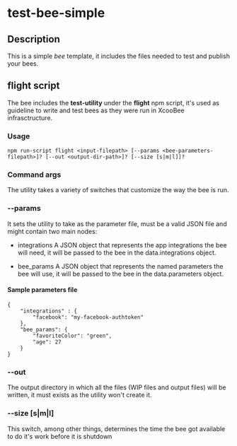 # test-bee-simple
## Description
This is a simple *bee* template, it includes the files needed to test and publish your bees.

## flight script
The bee includes the **test-utility** under the **flight** npm script, it's used as guideline to write and test bees
as they were run in XcooBee infrasctructure.

### Usage
`npm run-script flight <input-filepath> [--params <bee-parameters-filepath>]? [--out <output-dir-path>]? [--size [s|m|l]]?`

### Command args
The utility takes a variety of switches that customize the way the bee is run.

### --params <bee-parameters-filepath>
It sets the utility to take <bee-parameters-filepath> as the parameter file, must be a valid JSON file and might contain
two main nodes:
- integrations
    A JSON object that represents the app integrations the bee will need, it will be passed to the bee in the data.integrations object.

- bee_params
    A JSON object that represents the named parameters the bee will use, it will be passed to the bee in the data.parameters object.

#### Sample parameters file
```
{
    "integrations" : {
        "facebook": "my-facebook-authtoken"
    },
    "bee_params": {
        "favoriteColor": "green",
        "age": 27
    }
}
```

### --out <output-dir-path>
The output directory in which all the files (WIP files and output files) will be written, it must exists as the utility
won't create it.

### --size [s|m|l]
This switch, among other things, determines the time the bee got available to do it's work before it is shutdown
